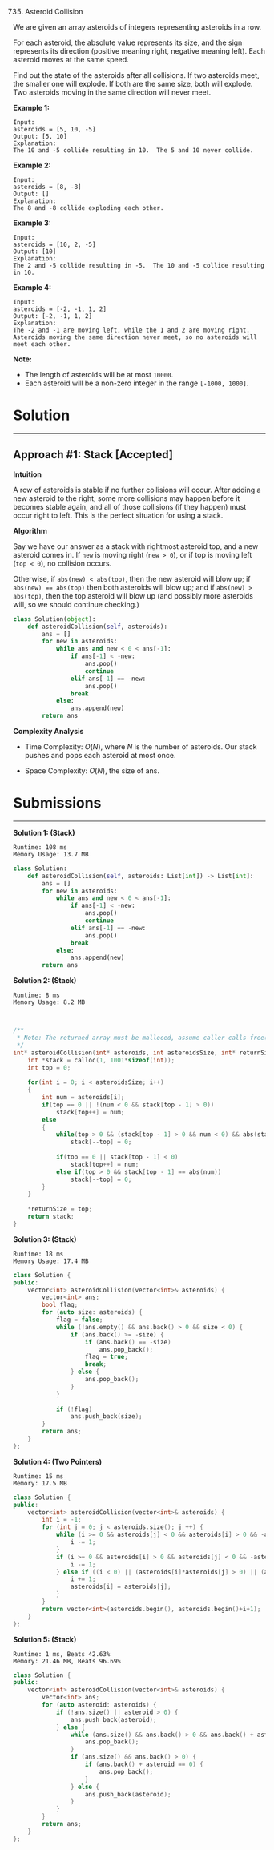 735. Asteroid Collision

We are given an array asteroids of integers representing asteroids in a row.

For each asteroid, the absolute value represents its size, and the sign represents its direction (positive meaning right, negative meaning left). Each asteroid moves at the same speed.

Find out the state of the asteroids after all collisions. If two asteroids meet, the smaller one will explode. If both are the same size, both will explode. Two asteroids moving in the same direction will never meet.

**Example 1:**
```
Input: 
asteroids = [5, 10, -5]
Output: [5, 10]
Explanation: 
The 10 and -5 collide resulting in 10.  The 5 and 10 never collide.
```

**Example 2:**
```
Input: 
asteroids = [8, -8]
Output: []
Explanation: 
The 8 and -8 collide exploding each other.
```

**Example 3:**
```
Input: 
asteroids = [10, 2, -5]
Output: [10]
Explanation: 
The 2 and -5 collide resulting in -5.  The 10 and -5 collide resulting in 10.
```

**Example 4:**
```
Input: 
asteroids = [-2, -1, 1, 2]
Output: [-2, -1, 1, 2]
Explanation: 
The -2 and -1 are moving left, while the 1 and 2 are moving right.
Asteroids moving the same direction never meet, so no asteroids will meet each other.
```

**Note:**

* The length of asteroids will be at most `10000`.
* Each asteroid will be a non-zero integer in the range `[-1000, 1000]`.

# Solution
---
## Approach #1: Stack [Accepted]
**Intuition**

A row of asteroids is stable if no further collisions will occur. After adding a new asteroid to the right, some more collisions may happen before it becomes stable again, and all of those collisions (if they happen) must occur right to left. This is the perfect situation for using a stack.

**Algorithm**

Say we have our answer as a stack with rightmost asteroid top, and a new asteroid comes in. If `new` is moving right (`new > 0`), or if top is moving left (`top < 0`), no collision occurs.

Otherwise, if `abs(new) < abs(top)`, then the new asteroid will blow up; if `abs(new) == abs(top)` then both asteroids will blow up; and if `abs(new) > abs(top)`, then the top asteroid will blow up (and possibly more asteroids will, so we should continue checking.)

```python
class Solution(object):
    def asteroidCollision(self, asteroids):
        ans = []
        for new in asteroids:
            while ans and new < 0 < ans[-1]:
                if ans[-1] < -new:
                    ans.pop()
                    continue
                elif ans[-1] == -new:
                    ans.pop()
                break
            else:
                ans.append(new)
        return ans
```

**Complexity Analysis**

* Time Complexity: $O(N)$, where $N$ is the number of asteroids. Our stack pushes and pops each asteroid at most once.

* Space Complexity: $O(N)$, the size of ans.

# Submissions
---
**Solution 1: (Stack)**
```
Runtime: 108 ms
Memory Usage: 13.7 MB
```
```python
class Solution:
    def asteroidCollision(self, asteroids: List[int]) -> List[int]:
        ans = []
        for new in asteroids:
            while ans and new < 0 < ans[-1]:
                if ans[-1] < -new:
                    ans.pop()
                    continue
                elif ans[-1] == -new:
                    ans.pop()
                break
            else:
                ans.append(new)
        return ans
```

**Solution 2: (Stack)**
```
Runtime: 8 ms
Memory Usage: 8.2 MB
```
```c


/**
 * Note: The returned array must be malloced, assume caller calls free().
 */
int* asteroidCollision(int* asteroids, int asteroidsSize, int* returnSize){
    int *stack = calloc(1, 1001*sizeof(int));
    int top = 0;
    
    for(int i = 0; i < asteroidsSize; i++)
    {
        int num = asteroids[i];
        if(top == 0 || !(num < 0 && stack[top - 1] > 0))
            stack[top++] = num;
        else
        {
            while(top > 0 && (stack[top - 1] > 0 && num < 0) && abs(stack[top - 1]) < abs(num))    
                stack[--top] = 0;              
            
            if(top == 0 || stack[top - 1] < 0)
                stack[top++] = num;
            else if(top > 0 && stack[top - 1] == abs(num))
                stack[--top] = 0;
        }
    }
    
    *returnSize = top;
    return stack;
}
```

**Solution 3: (Stack)**
```
Runtime: 18 ms
Memory Usage: 17.4 MB
```
```c++
class Solution {
public:
    vector<int> asteroidCollision(vector<int>& asteroids) {
        vector<int> ans;
        bool flag;
        for (auto size: asteroids) {
            flag = false;
            while (!ans.empty() && ans.back() > 0 && size < 0) {
                if (ans.back() >= -size) {
                    if (ans.back() == -size)
                        ans.pop_back();
                    flag = true;
                    break;
                } else {
                    ans.pop_back();
                }
            }
            
            if (!flag)
                ans.push_back(size);
        }
        return ans;
    }
};
```

**Solution 4: (Two Pointers)**
```
Runtime: 15 ms
Memory: 17.5 MB
```
```c++
class Solution {
public:
    vector<int> asteroidCollision(vector<int>& asteroids) {
        int i = -1;
        for (int j = 0; j < asteroids.size(); j ++) {
            while (i >= 0 && asteroids[j] < 0 && asteroids[i] > 0 && -asteroids[j] > asteroids[i]) {
                i -= 1;
            }
            if (i >= 0 && asteroids[i] > 0 && asteroids[j] < 0 && -asteroids[j] == asteroids[i]) {
                i -= 1;
            } else if ((i < 0) || (asteroids[i]*asteroids[j] > 0) || (asteroids[i] < 0 && asteroids[j] > 0)) {
                i += 1;
                asteroids[i] = asteroids[j];
            }
        }
        return vector<int>(asteroids.begin(), asteroids.begin()+i+1);
    }
};
```

**Solution 5: (Stack)**
```
Runtime: 1 ms, Beats 42.63%
Memory: 21.46 MB, Beats 96.69%
```
```c++
class Solution {
public:
    vector<int> asteroidCollision(vector<int>& asteroids) {
        vector<int> ans;
        for (auto asteroid: asteroids) {
            if (!ans.size() || asteroid > 0) {
                ans.push_back(asteroid);
            } else {
                while (ans.size() && ans.back() > 0 && ans.back() + asteroid < 0) {
                    ans.pop_back();
                }
                if (ans.size() && ans.back() > 0) {
                    if (ans.back() + asteroid == 0) {
                        ans.pop_back();
                    }
                } else {
                    ans.push_back(asteroid);
                }
            }
        }
        return ans;
    }
};
```
